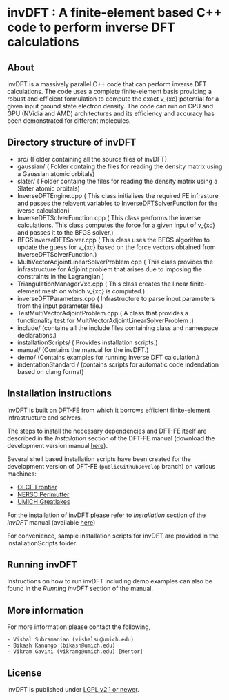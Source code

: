 invDFT : A finite-element based C++ code to perform inverse DFT calculations
=======================================================

About
-----
invDFT is a massively parallel C++ code that can perform inverse DFT calculations. The code uses a complete finite-element basis providing a robust and efficient formulation to compute the exact v_{xc} potential for a given input ground state electron density.
The code can run on CPU and GPU (NVidia and AMD) architectures and its efficiency and accuracy has been demonstrated for different molecules.

Directory structure of invDFT
-----------------------------

 - src/ (Folder containing all the source files of invDFT)
  - gaussian/ ( Folder containg the files for reading the density matrix using a Gaussian atomic orbitals)
  - slater/   ( Folder containg the files for reading the density matrix using a Slater atomic orbitals)
  - InverseDFTEngine.cpp ( This class initialises the required FE infrasture and passes the relavent variables to InverseDFTSolverFunction for the iverse calculation)
  - InverseDFTSolverFunction.cpp ( This class performs the inverse calculations. This class computes the force for a given input of v_{xc} and passes it to the BFGS solver.)
  - BFGSInverseDFTSolver.cpp ( This class uses the BFGS algorithm to update the guess for v_{xc} based on the force vectors obtained from InverseDFTSolverFunction.) 
  - MultiVectorAdjointLinearSolverProblem.cpp ( This class provides the infrastructure for Adjoint problem that arises due to imposing the constraints in the Lagrangian.)
  - TriangulationManagerVxc.cpp ( This class creates the linear finite-element mesh on which v_{xc} is computed.) 
  - inverseDFTParameters.cpp ( Infrastructure to parse input parameters from the input parameter file.)
  - TestMultiVectorAdjointProblem.cpp ( A class that provides a functionality test for MultiVectorAdjointLinearSolverProblem .)
 - include/ (contains all the include files containing class and namespace declarations.)
 - installationScripts/ ( Provides installation scripts.) 
 - manual/ (Contains the manual for the invDFT.)
 - demo/ (Contains examples for running inverse DFT calculation.) 
 - indentationStandard / (contains scripts for automatic code indendation based on clang format)

Installation instructions
-------------------------

invDFT is built on DFT-FE from which it borrows efficient finite-element infrastructure and solvers. 

The steps to install the necessary dependencies and DFT-FE itself are described in the *Installation* section of the DFT-FE manual (download the development version manual [here](https://github.com/dftfeDevelopers/dftfe/blob/manual/manual-develop.pdf)). 

Several shell based installation scripts have been created for the development version of DFT-FE (`publicGithubDevelop` branch) on various machines:
  - [OLCF Frontier](https://github.com/dftfeDevelopers/install_DFTFE/tree/frontierDevelop)
  - [NERSC Perlmutter](https://github.com/dftfeDevelopers/install_DFTFE/tree/perlmutterDevelop)
  - [UMICH Greatlakes](https://github.com/dftfeDevelopers/install_DFTFE/tree/greatlakesDevelop) 

For the installation of invDFT please refer to *Installation* section of the *invDFT* manual (available [here](https://github.com/dftfeDevelopers/invDFT/manual/invDFTFEmanual_develop.pdf))

For convenience, sample installation scripts for invDFT are provided in the installationScripts folder.


Running invDFT
--------------

Instructions on how to run invDFT including demo examples can also be found in the *Running invDFT* section of the manual.

More information
----------------

For more information please contact the following, 

	- Vishal Subramanian (vishalsu@umich.edu)
	- Bikash Kanungo (bikash@umich.edu)
	- Vikram Gavini (vikramg@umich.edu) [Mentor]

License
-------

invDFT is published under [LGPL v2.1 or newer](https://github.com/dftfeDevelopers/invDFT/blob/main/LICENSE).

